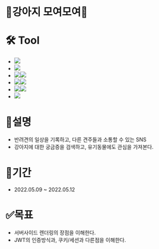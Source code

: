 # :dog:강아지 모여모여:dog:

# :hammer_and_wrench: Tool
- <img src="https://img.shields.io/badge/PyCharm-lightgrey?style=flat&logo=PyCharm&logoColor=000000"/>
- <img src="https://img.shields.io/badge/HTML5-orange?style=flat&logo=HTML5&logoColor=E34F26"/>
- <img src="https://img.shields.io/badge/Css3-yellowgreen?style=flat&logo=Css3&logoColor=1572B6"/><img src="https://img.shields.io/badge/Bootstrap-blueviolet?style=flat&logo=Bootstrap&logoColor=7952B3"/>
- <img src="https://img.shields.io/badge/JavaScript-yellow?style=flat&logo=JavaScript&logoColor=F7DF1E"/><img src="https://img.shields.io/badge/jQuery-9cf?style=flat&logo=jQuery&logoColor=0769AD"/>
- <img src="https://img.shields.io/badge/Python-9cf?style=flat&logo=Python&logoColor=3776AB"/><img src="https://img.shields.io/badge/Flask-lightgrey?style=flat&logo=Flask&logoColor=000000"/>
- <img src="https://img.shields.io/badge/MongoDB-success?style=flat&logo=MongoDB&logoColor=47A248"/>

# :eyes:설명
- 반려견의 일상을 기록하고, 다른 견주들과 소통할 수 있는 SNS
- 강아지에 대한 궁금증을 검색하고, 유기동물에도 관심을 가져본다.

# :calendar:기간
- 2022.05.09 ~ 2022.05.12

# :white_check_mark:목표
- 서버사이드 렌더링의 장점을 이해한다.
- JWT의 인증방식과, 쿠키/세션과 다른점을 이해한다.
